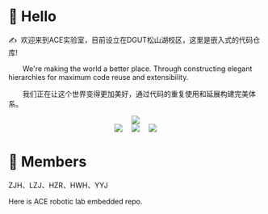 #  🙋 Hello
<p>✍️&nbsp;&nbsp;欢迎来到ACE实验室，目前设立在DGUT松山湖校区，这里是嵌入式的代码仓库!</p>
<p>&emsp;&emsp;We're making the world a better place. Through constructing elegant hierarchies for maximum code reuse and extensibility.</p>
<p>&emsp;&emsp;我们正在让这个世界变得更加美好，通过代码的重复使用和延展构建完美体系。</p>

<!-- 动态打字效果 -->
<div align="center"> 
  <a href="https://sunguoqi.com/"> <img src="https://readme-typing-svg.herokuapp.com/?lines=WELCOME!;欢迎来到ACE仓库!&center=true&size=27"> </a> </h1>
<!-- 资料徽标 -->
<div align="center">
  <a href="https://mp.weixin.qq.com/mp/profile_ext?action=home&__biz=MzUxNDI1MzgzOQ==&scene=124#wechat_redirect/"><img src="https://img.shields.io/badge/website-   %E4%B8%AA%E4%BA%BA%E7%BD%91%E7%AB%99-blue"></a>&emsp;
  <a href="https://space.bilibili.com/13362671/"><img src="https://img.shields.io/badge/bilibili-B%E7%AB%99-ff69b4"></a>&emsp;
  <!-- 访问次数 -->
  <img src="https://visitor-badge.glitch.me/badge?page_id=DGUT-ACE-EMBEDDED" /> </div>
<h1 align="left"> 
  💪 Members
  </div>
  
ZJH、LZJ、HZR、HWH、YYJ

Here is ACE robotic lab embedded repo.


